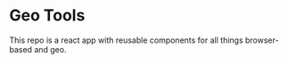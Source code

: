 # Geo Tools

This repo is a react app with reusable components for all things browser-based and geo.
